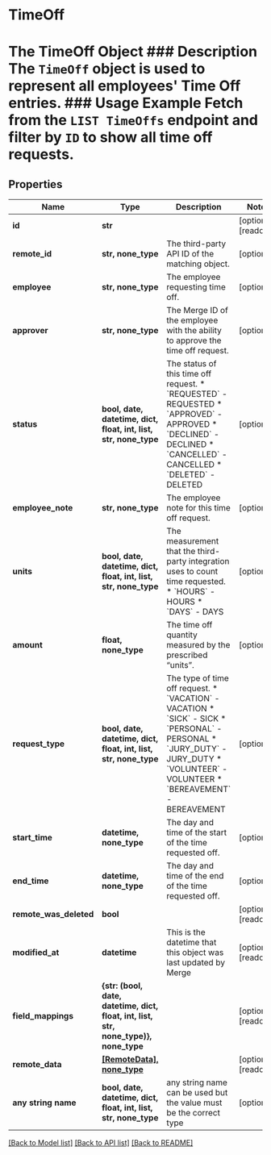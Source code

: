 # TimeOff

# The TimeOff Object ### Description The `TimeOff` object is used to represent all employees' Time Off entries.  ### Usage Example Fetch from the `LIST TimeOffs` endpoint and filter by `ID` to show all time off requests.

## Properties
Name | Type | Description | Notes
------------ | ------------- | ------------- | -------------
**id** | **str** |  | [optional] [readonly] 
**remote_id** | **str, none_type** | The third-party API ID of the matching object. | [optional] 
**employee** | **str, none_type** | The employee requesting time off. | [optional] 
**approver** | **str, none_type** | The Merge ID of the employee with the ability to approve the time off request. | [optional] 
**status** | **bool, date, datetime, dict, float, int, list, str, none_type** | The status of this time off request.  * &#x60;REQUESTED&#x60; - REQUESTED * &#x60;APPROVED&#x60; - APPROVED * &#x60;DECLINED&#x60; - DECLINED * &#x60;CANCELLED&#x60; - CANCELLED * &#x60;DELETED&#x60; - DELETED | [optional] 
**employee_note** | **str, none_type** | The employee note for this time off request. | [optional] 
**units** | **bool, date, datetime, dict, float, int, list, str, none_type** | The measurement that the third-party integration uses to count time requested.  * &#x60;HOURS&#x60; - HOURS * &#x60;DAYS&#x60; - DAYS | [optional] 
**amount** | **float, none_type** | The time off quantity measured by the prescribed “units”. | [optional] 
**request_type** | **bool, date, datetime, dict, float, int, list, str, none_type** | The type of time off request.  * &#x60;VACATION&#x60; - VACATION * &#x60;SICK&#x60; - SICK * &#x60;PERSONAL&#x60; - PERSONAL * &#x60;JURY_DUTY&#x60; - JURY_DUTY * &#x60;VOLUNTEER&#x60; - VOLUNTEER * &#x60;BEREAVEMENT&#x60; - BEREAVEMENT | [optional] 
**start_time** | **datetime, none_type** | The day and time of the start of the time requested off. | [optional] 
**end_time** | **datetime, none_type** | The day and time of the end of the time requested off. | [optional] 
**remote_was_deleted** | **bool** |  | [optional] [readonly] 
**modified_at** | **datetime** | This is the datetime that this object was last updated by Merge | [optional] [readonly] 
**field_mappings** | **{str: (bool, date, datetime, dict, float, int, list, str, none_type)}, none_type** |  | [optional] [readonly] 
**remote_data** | [**[RemoteData], none_type**](RemoteData.md) |  | [optional] [readonly] 
**any string name** | **bool, date, datetime, dict, float, int, list, str, none_type** | any string name can be used but the value must be the correct type | [optional]

[[Back to Model list]](../README.md#documentation-for-models) [[Back to API list]](../README.md#documentation-for-api-endpoints) [[Back to README]](../README.md)


